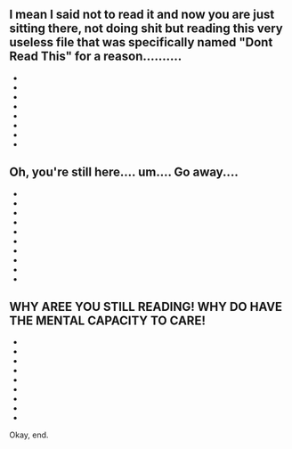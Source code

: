 I mean I said not to read it and now you are just sitting there, not doing shit but reading this very useless file that was specifically named "Dont Read This" for a reason..........
-
-
-
-
-
-
-
-
-
Oh, you're still here.... um.... Go away....
-
-
-
-
-
-
-
-
-
-
-

WHY AREE YOU STILL READING! WHY DO HAVE THE MENTAL CAPACITY TO CARE!
-
-
-
-
-
-
-
-
-
-


Okay, end.
